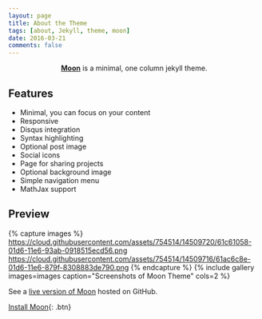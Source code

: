 ```yaml
---
layout: page
title: About the Theme
tags: [about, Jekyll, theme, moon]
date: 2016-03-21
comments: false
---
```

    
<center><a href="https://leejisu-dev.github.io/"><b>Moon</b></a> is a minimal, one column jekyll theme.</center>

## Features
* Minimal, you can focus on your content
* Responsive
* Disqus integration
* Syntax highlighting
* Optional post image
* Social icons
* Page for sharing projects
* Optional background image
* Simple navigation menu
* MathJax support

## Preview

{% capture images %}
    https://cloud.githubusercontent.com/assets/754514/14509720/61c61058-01d6-11e6-93ab-0918515ecd56.png
    https://cloud.githubusercontent.com/assets/754514/14509716/61ac6c8e-01d6-11e6-879f-8308883de790.png
{% endcapture %}
{% include gallery images=images caption="Screenshots of Moon Theme" cols=2 %}

See a [live version of Moon](https://leejisu-dev.github.io/) hosted on GitHub.


[Install Moon](https://leejisu-dev.github.io/){: .btn}
